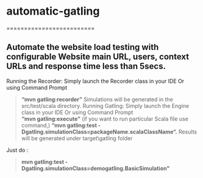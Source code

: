 # automatic-gatling
=========================
## Automate the website load testing with configurable Website main URL, users, context URLs and response time less than 5secs.

Running the Recorder: Simply launch the Recorder class in your IDE Or using Command Prompt
>**“mvn gatling:recorder”**
Simulations will be generated in the src/test/scala directory.
Running Gatling: Simply launch the Engine class in your IDE Or using Command Prompt  
>**“mvn gatling:execute”**
(if you want to run particular Scala file use command,)
>**“mvn gatling:test -Dgatling.simulationClass=packageName.scalaClassName“.**
Results will be generated under target\gatling folder 

Just do : 
>**mvn gatling:test -Dgatling.simulationClass=demogatling.BasicSimulation"**
